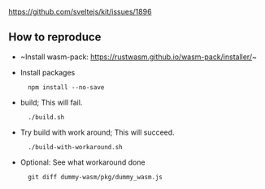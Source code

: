 https://github.com/sveltejs/kit/issues/1896


## How to reproduce

- ~Install wasm-pack: https://rustwasm.github.io/wasm-pack/installer/~
- Install packages

        npm install --no-save

- build; This will fail.

        ./build.sh

- Try build with work around; This will succeed.

        ./build-with-workaround.sh

- Optional: See what workaround done

        git diff dummy-wasm/pkg/dummy_wasm.js
